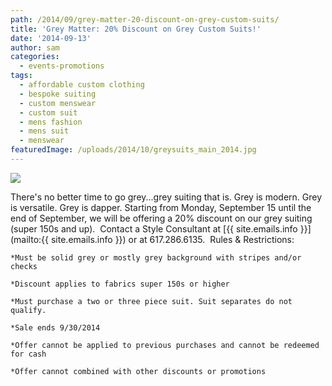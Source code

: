 ```yaml
---
path: /2014/09/grey-matter-20-discount-on-grey-custom-suits/
title: 'Grey Matter: 20% Discount on Grey Custom Suits!'
date: '2014-09-13'
author: sam
categories:
  - events-promotions
tags:
  - affordable custom clothing
  - bespoke suiting
  - custom menswear
  - custom suit
  - mens fashion
  - mens suit
  - menswear
featuredImage: /uploads/2014/10/greysuits_main_2014.jpg
---
```

[![](http://1.bp.blogspot.com/-A_hJvqDybzA/VBSeU5veJMI/AAAAAAAAbkc/KWXtoI80ZEI/s1600/greysuits_main_2014.jpg)](http://1.bp.blogspot.com/-A_hJvqDybzA/VBSeU5veJMI/AAAAAAAAbkc/KWXtoI80ZEI/s1600/greysuits_main_2014.jpg)

There's no better time to go grey...grey suiting that is. Grey is modern. Grey is versatile. Grey is dapper. Starting from Monday, September 15 until the end of September, we will be offering a 20% discount on our grey suiting (super 150s and up). 
Contact a Style Consultant at [{{ site.emails.info }}](mailto:{{ site.emails.info }}) or at 617.286.6135. 
Rules & Restrictions: 

	*Must be solid grey or mostly grey background with stripes and/or checks 

	*Discount applies to fabrics super 150s or higher 

	*Must purchase a two or three piece suit. Suit separates do not qualify. 

	*Sale ends 9/30/2014

	*Offer cannot be applied to previous purchases and cannot be redeemed for cash

	*Offer cannot combined with other discounts or promotions